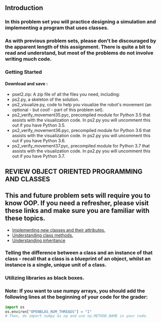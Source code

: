 ## Introduction
### In this problem set you will practice designing a simulation and implementing a program that uses classes.

### As with previous problem sets, please don't be discouraged by the apparent length of this assignment. There is quite a bit to read and understand, but most of the problems do not involve writing much code.
    
### Getting Started
#### Download and save :
- pset2.zip: A zip file of all the files you need, including:
- ps2.py, a skeleton of the solution.
- ps2_visualize.py, code to help you visualize the robot's movement (an optional - but cool! - part of this problem set).
- ps2_verify_movement35.pyc, precompiled module for Python 3.5 that assists with the visualization code. In ps2.py you will uncomment this out if you have Python 3.5.
- ps2_verify_movement36.pyc, precompiled module for Python 3.6 that assists with the visualization code. In ps2.py you will uncomment this out if you have Python 3.6.
- ps2_verify_movement37.pyc, precompiled module for Python 3.7 that assists with the visualization code. In ps2.py you will uncomment this out if you have Python 3.7.

## REVIEW OBJECT ORIENTED PROGRAMMING AND CLASSES
## This and future problem sets will require you to know OOP. If you need a refresher, please visit these links and make sure you are familiar with these topics.

- [Implementing new classes and their attributes.](http://www.greenteapress.com/thinkpython/thinkCSpy/html/chap12.html)
- [Understanding class methods.](http://www.greenteapress.com/thinkpython/thinkCSpy/html/chap12.html)
- [Understanding inheritance](http://www.greenteapress.com/thinkpython/thinkCSpy/html/chap16.html)

### Telling the difference between a class and an instance of that class - recall that a class is a blueprint of an object, whilst an instance is a single, unique unit of a class.
### Utilizing libraries as black boxes.
### Note: If you want to use numpy arrays, you should add the following lines at the beginning of your code for the grader:

```py
import os
os.environ["OPENBLAS_NUM_THREADS"] = "1"
# Then, do import numpy as np and use np.METHOD_NAME in your code.
```